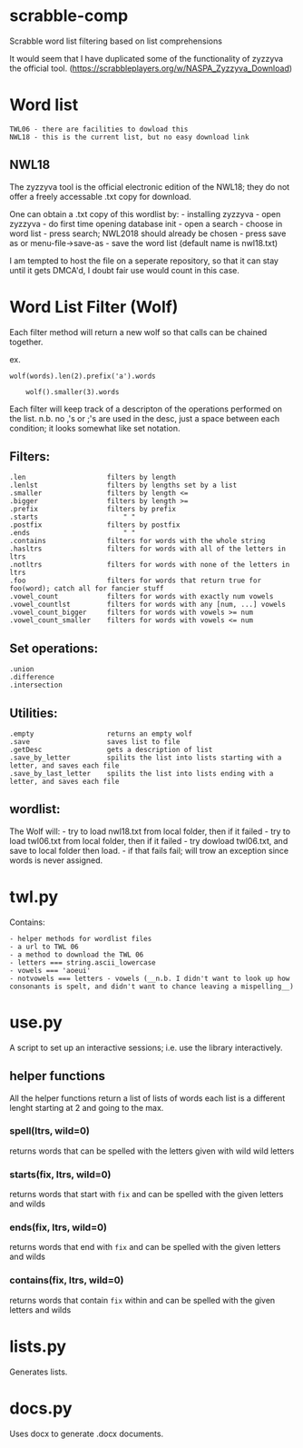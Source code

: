 # scrabble-comp
Scrabble word list filtering based on list comprehensions

It would seem that I have duplicated some of the functionality of zyzzyva the official tool. (https://scrabbleplayers.org/w/NASPA_Zyzzyva_Download)


# Word list

    TWL06 - there are facilities to dowload this
    NWL18 - this is the current list, but no easy download link

## NWL18

The zyzzyva tool is the official electronic edition of the NWL18; they do not offer a freely accessable .txt copy for download.

One can obtain a .txt copy of this wordlist by:
    - installing zyzzyva
    - open zyzzyva
    - do first time opening database init
    - open a search
    - choose in word list
    - press search; NWL2018 should already be chosen
    - press save as or menu-file->save-as
    - save the word list (default name is nwl18.txt)

I am tempted to host the file on a seperate repository, so that it can stay until it gets DMCA'd, I doubt fair use would count in this case.


# Word List Filter (Wolf)
Each filter method will return a new wolf so that calls can be chained together.

ex.

    wolf(words).len(2).prefix('a').words

        wolf().smaller(3).words

Each filter will keep track of a descripton of the operations performed on the list. n.b. no ,'s or ;'s are used in the desc, just a space between each condition; it looks somewhat like set notation.

## Filters:
    .len                    filters by length
    .lenlst                 filters by lengths set by a list
    .smaller                filters by length <=
    .bigger                 filters by length >=
    .prefix                 filters by prefix
    .starts                     " "
    .postfix                filters by postfix
    .ends                       " "
    .contains               filters for words with the whole string
    .hasltrs                filters for words with all of the letters in ltrs
    .notltrs                filters for words with none of the letters in ltrs
    .foo                    filters for words that return true for foo(word); catch all for fancier stuff
    .vowel_count            filters for words with exactly num vowels
    .vowel_countlst         filters for words with any [num, ...] vowels
    .vowel_count_bigger     filters for words with vowels >= num
    .vowel_count_smaller    filters for words with vowels <= num

## Set operations:
    .union
    .difference
    .intersection

## Utilities:
    .empty                  returns an empty wolf
    .save                   saves list to file
    .getDesc                gets a description of list
    .save_by_letter         spilits the list into lists starting with a letter, and saves each file
    .save_by_last_letter    spilits the list into lists ending with a letter, and saves each file

## wordlist:

The Wolf will:
    - try to load nwl18.txt from local folder, then if it failed
    - try to load twl06.txt from local folder, then if it failed
    - try dowload twl06.txt, and save to local folder then load.
    - if that fails fail; will trow an exception since words is never assigned.

# twl.py
Contains:

    - helper methods for wordlist files
    - a url to TWL 06
    - a method to download the TWL 06
    - letters === string.ascii_lowercase
    - vowels === 'aoeui'
    - notvowels === letters - vowels (__n.b. I didn't want to look up how consonants is spelt, and didn't want to chance leaving a mispelling__)

# use.py

A script to set up an interactive sessions; i.e. use the library interactively.

## helper functions

All the helper functions return a list of lists of words each list is a different lenght starting at 2 and going to the max.

### spell(ltrs, wild=0)

returns words that can be spelled with the letters given with wild wild letters

### starts(fix, ltrs, wild=0)

returns words that start with `fix` and can be spelled with the given letters and wilds

### ends(fix, ltrs, wild=0)

returns words that end with `fix` and can be spelled with the given letters and wilds

### contains(fix, ltrs, wild=0)

returns words that contain `fix` within and can be spelled with the given letters and wilds

# lists.py

Generates lists.

# docs.py

Uses docx to generate .docx documents.
